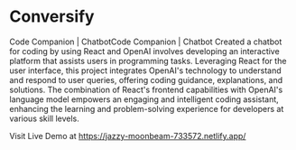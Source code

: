 # Conversify

Code Companion | ChatbotCode Companion | Chatbot
Created a chatbot for coding by using React and OpenAI involves developing an interactive platform that assists users in programming tasks. Leveraging React for the user interface, this project integrates OpenAI's technology to understand and respond to user queries, offering coding guidance, explanations, and solutions. The combination of React's frontend capabilities with OpenAI's language model empowers an engaging and intelligent coding assistant, enhancing the learning and problem-solving experience for developers at various skill levels.

Visit Live Demo at https://jazzy-moonbeam-733572.netlify.app/

